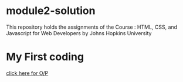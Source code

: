# module2-solution
This repository holds the assignments of the Course : HTML, CSS, and Javascript for Web Developers by Johns Hopkins University
<!DOCTYPE html>
<html>
<body>
<h1>My First coding</h1>
<a href="file:///C:/Users/C.Madhumitha/Documents/mod%202/index.html">click here for O/P</a>
</body>
</html>
